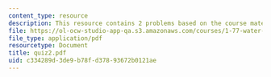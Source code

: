 ```yaml
---
content_type: resource
description: This resource contains 2 problems based on the course material.
file: https://ol-ocw-studio-app-qa.s3.amazonaws.com/courses/1-77-water-quality-control-spring-2006/c334289d3de9b78fd37893672b0121ae_quiz2.pdf
file_type: application/pdf
resourcetype: Document
title: quiz2.pdf
uid: c334289d-3de9-b78f-d378-93672b0121ae
---
```

